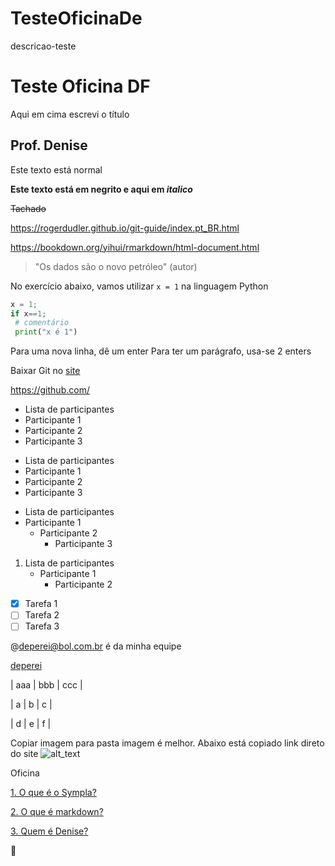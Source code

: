 # TesteOficinaDe
descricao-teste

# Teste Oficina DF
Aqui em cima escrevi o título
## Prof. Denise
Este texto está normal

**Este texto está em negrito e aqui em *italico***

~~Tachado~~

https://rogerdudler.github.io/git-guide/index.pt_BR.html

https://bookdown.org/yihui/rmarkdown/html-document.html


> "Os dados são o novo petróleo" (autor)

No exercício abaixo, vamos utilizar `x = 1` na linguagem Python

```Python
x = 1;
if x==1;
 # comentário
 print("x é 1")
```

Para uma nova linha, dê um enter
Para ter um parágrafo, usa-se 2 enters

Baixar Git no [site](https://github.com/)

https://github.com/

- Lista de participantes
- Participante 1
- Participante 2
- Participante 3


* Lista de participantes
* Participante 1
* Participante 2
* Participante 3

- Lista de participantes
 - Participante 1
   - Participante 2
     - Participante 3


1. Lista de participantes
   * Participante 1
     * Participante 2
     
- [x] Tarefa 1 
- [ ] Tarefa 2
- [ ] Tarefa 3

@deperei@bol.com.br é da minha equipe

[deperei](@deperei@bol.com.br)

| aaa | bbb | ccc |

| a | b | c |

| d | e | f |


Copiar imagem para pasta imagem é melhor. Abaixo está copiado link direto do site
![alt_text](https://static.poder360.com.br/2020/04/GATO-CORONAVIRUS-868x644.jpg) 


Oficina

[1. O que é o Sympla?](https://www.sympla.com.br/)

[2. O que é markdown?](https://bookdown.org/yihui/rmarkdown/html-document.html)

[3. Quem é Denise?](https://github.com/dfilippo/TesteOficinaDe/blob/master/README.md#prof-denise)


:koala:
